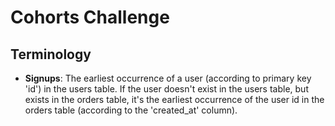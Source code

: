 # Cohorts Challenge

## Terminology
* **Signups**: The earliest occurrence of a user (according to primary key 'id') in the users table.
If the user doesn't exist in the users table, but exists in the orders table,
it's the earliest occurrence of the user id in the orders table (according to the 'created_at' column).
